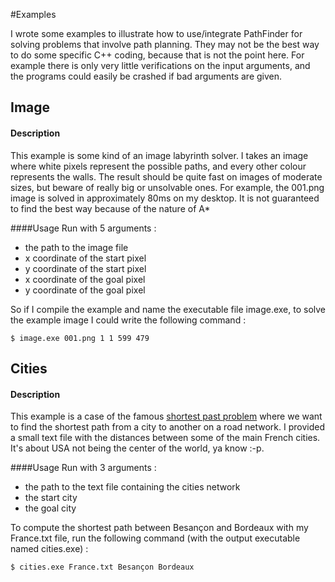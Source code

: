 #Examples

I wrote some examples to illustrate how to use/integrate PathFinder for solving problems that involve path planning. They may not be the best way to do some specific C++ coding, because that is not the point here. For example there is only very little verifications on the input arguments, and the programs could easily be crashed if bad arguments are given.

## Image

#### Description
This example is some kind of an image labyrinth solver. I takes an image where white pixels represent the possible paths, and every other colour represents the walls. The result should be quite fast on images of moderate sizes, but beware of really big or unsolvable ones. For example, the 001.png image is solved in approximately 80ms on my desktop. It is not guaranteed to find the best way because of the nature of A*

####Usage
Run with 5 arguments :
* the path to the image file
* x coordinate of the start pixel
* y coordinate of the start pixel
* x coordinate of the goal pixel
* y coordinate of the goal pixel

So if I compile the example and name the executable file image.exe, to solve the example image I could write the following command :

``` $ image.exe 001.png 1 1 599 479 ```


## Cities

#### Description
This example is a case of the famous [shortest past problem](http://en.wikipedia.org/wiki/Shortest_path_problem) where we want to find the shortest path from a city to another on a road network. I provided a small text file with the distances between some of the main French cities. It's about USA not being the center of the world, ya know :-p.

####Usage
Run with 3 arguments :
* the path to the text file containing the cities network
* the start city
* the goal city

To compute the shortest path between Besançon and Bordeaux with my France.txt file, run the following command (with the output executable named cities.exe) :

``` $ cities.exe France.txt Besançon Bordeaux ```
